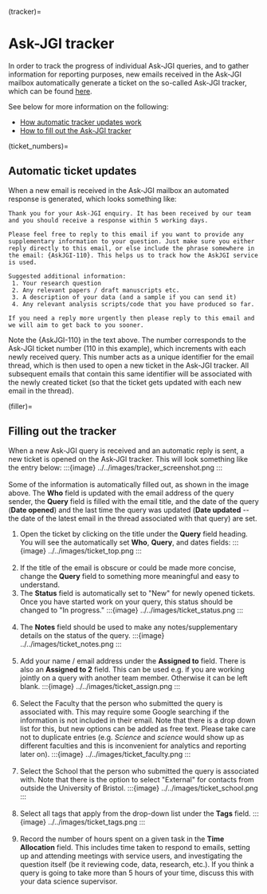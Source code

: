 (tracker)=
# Ask-JGI tracker

In order to track the progress of individual Ask-JGI queries, and to
gather information for reporting purposes, new emails received in the
Ask-JGI mailbox automatically generate a ticket on the so-called
Ask-JGI tracker, which can be found
[here](https://uob.sharepoint.com/teams/grp-jeangoldinginstituteteam/Lists/AskJGI%20tracker/Open%20Items.aspx).

See below for more information on the following:
- [How automatic tracker updates work](ticket_numbers)
- [How to fill out the Ask-JGI tracker](filler)



(ticket_numbers)=
## Automatic ticket updates

When a new email is received in the Ask-JGI mailbox an automated
response is generated, which looks something like:
```
Thank you for your Ask-JGI enquiry. It has been received by our team
and you should receive a response within 5 working days. 

Please feel free to reply to this email if you want to provide any
supplementary information to your question. Just make sure you either
reply directly to this email, or else include the phrase somewhere in 
the email: {AskJGI-110}. This helps us to track how the AskJGI service 
is used.

Suggested additional information:
 1. Your research question
 2. Any relevant papers / draft manuscripts etc.
 3. A description of your data (and a sample if you can send it)
 4. Any relevant analysis scripts/code that you have produced so far.

If you need a reply more urgently then please reply to this email and
we will aim to get back to you sooner.
```
Note the {AskJGI-110} in the text above. The number corresponds to
the Ask-JGI ticket number (110 in this example), which increments with each newly received
query. This number acts as a unique identifier for the email thread,
which is then used to open a new ticket in the Ask-JGI tracker. All
subsequent emails that contain this same identifier will be associated
with the newly created ticket (so that the ticket gets updated with
each new email in the thread).  

(filler)=
## Filling out the tracker

When a new Ask-JGI query is received and an automatic reply is sent,
a new ticket is opened on the Ask-JGI tracker. This will look
something like the entry below:
:::{image} ../../images/tracker_screenshot.png
:::
</br></br>
Some of the information is automatically filled out, as shown in the
image above. The **Who** field is updated with the email address of
the query sender, the **Query** field is filled with the email title,
and the date of the query (**Date opened**) and the last time the
query was updated (**Date updated** -- the
date of the latest email in the thread associated with that query) are
set. 

1.  Open the ticket by clicking on the title under the **Query** field
   heading. You will see the automatically set **Who**, **Query**, and
   dates fields:
:::{image} ../../images/ticket_top.png
:::
</br></br>
2.  If the title of the email is obscure or could be made more concise,
change the **Query** field to something more meaningful and easy to
understand.</br>
3.  The **Status** field is automatically set to "New" for newly
	opened tickets. Once you have started work on your query, this
	status should be changed to "In progress."
:::{image} ../../images/ticket_status.png
:::
</br></br>
4. The **Notes** field should be used to make any notes/supplementary
   details on the status of the query. 
:::{image} ../../images/ticket_notes.png
:::
</br></br>
5. Add your name / email address under the **Assigned to**
field. There is also an **Assigned to 2** field. This can be used
e.g. if you are working jointly on a query with another team
member. Otherwise it can be left blank.
:::{image} ../../images/ticket_assign.png
:::
</br></br>
6. Select the Faculty that the person who submitted the query is
associated with. This may require some Google searching if the
information is not included in their email. Note that there is a drop
down list for this, but new options can be added as free text. Please
take care not to duplicate entries (e.g. _Science_ and _science_ would
show up as different faculties and this is inconvenient for analytics
and reporting later on). 
:::{image} ../../images/ticket_faculty.png
:::
</br></br>
7. Select the School that the person who submitted the query is
associated with. Note that there is the option to select "External"
for contacts from outside the University of Bristol. 
:::{image} ../../images/ticket_school.png
:::
</br></br>
8. Select all tags that apply from the drop-down list under the
   **Tags** field.
:::{image} ../../images/ticket_tags.png
:::
</br></br>
9. Record the number of hours spent on a given task in the **Time
   Allocation** field. This includes time taken to respond to emails,
   setting up and attending meetings with service users, and
   investigating the question itself (be it reviewing code,
   data, research, etc.). If you think a query is going to take more
   than 5 hours of your time, discuss this with your data science
   supervisor.
</br></br>

   



